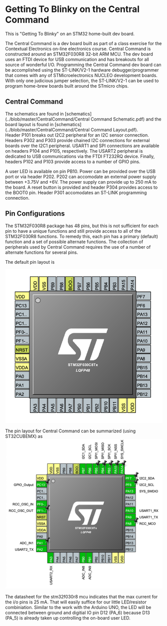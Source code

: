 # Getting To Blinky on the Central Command

This is "Getting To Blinky" on an STM32 home-built dev board.

The Central Command is a dev board built as part of a class exercise for the Contextual Electronics
on-line electronics course.  Central Command is constructed around an STM32F030R8 32-bit ARM MCU.
The dev board uses an FTDI device for USB communication and has breakouts for all source of wonderful
I/O.  Programming the Central Command dev board can be accomplished using the 
ST-LINK/V2-1 hardware debugger/programmer that comes with any of STMicroelectronics NUCLEO
development boards.  With only one judicious jumper selection, the ST-LINK/V2-1 can be used to program
home-brew boards built around the STmicro chips.

## Central Command
The schematics are found in [schematics](../blob/master/CentralCommand/Central Command Schematic.pdf) 
and the board layout is found in [schematics](../blob/master/CentralCommand/Central Command Layout.pdf).  
Header P101 breaks out I2C2 peripheral for 
an I2C sensor connection.  Headers P302 and P303 provide chained I2C connections for external boards over
the I2C1 peripheral.  USART1 and SPI connections are available on headers P104 and P105, respectively.  The USART2 
peripheral is dedicated to USB communications via the FTDI FT232RQ device.  Finally, headers P102 and P103
provide access to a number of GPIO pins.

A user LED is available on pin PB10.  Power can be provided over the USB port or via header P202.  P202 can
accomodate an external power supply between +3.75V and +6V.  The power supply can provide up to
250 mA to the board.  A reset button is provided and header P304
provides access to the BOOT0 pin.  Header P301 accomodates an ST-LINK programming connection.

## Pin Configurations
The STM32F030R8 package has 48 pins, but this is not sufficient for each pin to have a unique functions and
still provide access to all of the STM32F030R8 functions.  To remedy this, each pin has a primary (default)
function and a set of possible alternate functions.  The collection of peripherals used by Central Command
requires the use of a number of alternate functions for several pins.  

The default pin layout is

![pin layout](../CentralCommand/DefaultPinout.png)

The pin layout for Central Command can
be summarized (using ST32CUBEMX) as
![pin layout](../CentralCommand/Pinout.png)

The datasheet for the stm32f030r8 mcu indicates that the max current for the i/o pins is 25 mA.  That will easily
suffice for our little LED/resistor combiniation.  Similar to the work with the Arduino UNO, the LED will be connected
between ground and digitial IO pin D12 (PA_6) because D13 (PA_5) is already taken up controlling the 
on-board user LED.
